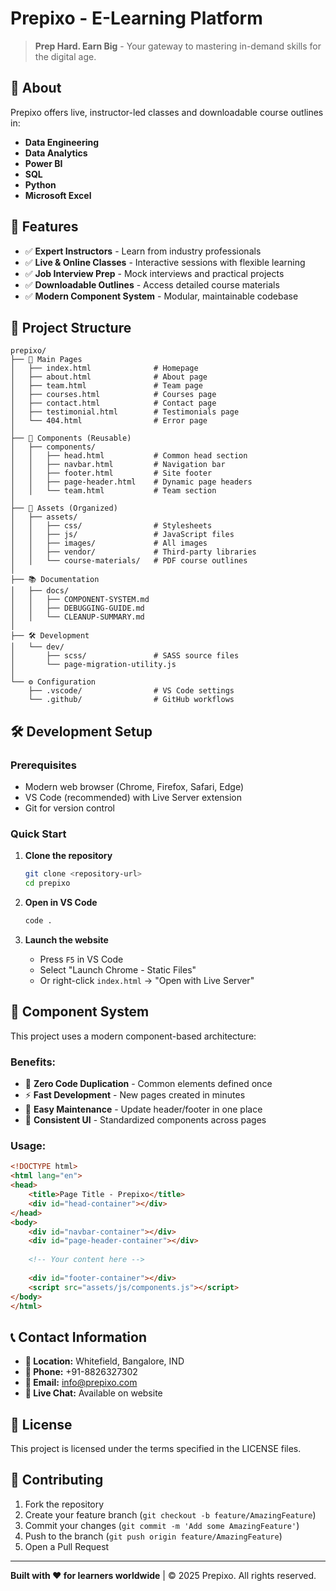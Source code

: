 # Prepixo - E-Learning Platform

> **Prep Hard. Earn Big** - Your gateway to mastering in-demand skills for the digital age.

## 🎯 **About**

Prepixo offers live, instructor-led classes and downloadable course outlines in:
- **Data Engineering** 
- **Data Analytics**
- **Power BI**
- **SQL** 
- **Python**
- **Microsoft Excel**

## 🚀 **Features**

- ✅ **Expert Instructors** - Learn from industry professionals
- ✅ **Live & Online Classes** - Interactive sessions with flexible learning
- ✅ **Job Interview Prep** - Mock interviews and practical projects
- ✅ **Downloadable Outlines** - Access detailed course materials
- ✅ **Modern Component System** - Modular, maintainable codebase

## 📁 **Project Structure**

```
prepixo/
├── 📄 Main Pages
│   ├── index.html              # Homepage
│   ├── about.html              # About page
│   ├── team.html               # Team page
│   ├── courses.html            # Courses page
│   ├── contact.html            # Contact page
│   ├── testimonial.html        # Testimonials page
│   └── 404.html                # Error page
│
├── 🧩 Components (Reusable)
│   ├── components/
│   │   ├── head.html           # Common head section
│   │   ├── navbar.html         # Navigation bar
│   │   ├── footer.html         # Site footer
│   │   ├── page-header.html    # Dynamic page headers
│   │   └── team.html           # Team section
│
├── 💾 Assets (Organized)
│   ├── assets/
│   │   ├── css/                # Stylesheets
│   │   ├── js/                 # JavaScript files
│   │   ├── images/             # All images
│   │   ├── vendor/             # Third-party libraries
│   │   └── course-materials/   # PDF course outlines
│
├── 📚 Documentation
│   ├── docs/
│   │   ├── COMPONENT-SYSTEM.md
│   │   ├── DEBUGGING-GUIDE.md
│   │   └── CLEANUP-SUMMARY.md
│
├── 🛠️ Development
│   └── dev/
│       ├── scss/               # SASS source files
│       └── page-migration-utility.js
│
└── ⚙️ Configuration
    ├── .vscode/                # VS Code settings
    └── .github/                # GitHub workflows
```

## 🛠️ **Development Setup**

### **Prerequisites**
- Modern web browser (Chrome, Firefox, Safari, Edge)
- VS Code (recommended) with Live Server extension
- Git for version control

### **Quick Start**
1. **Clone the repository**
   ```bash
   git clone <repository-url>
   cd prepixo
   ```

2. **Open in VS Code**
   ```bash
   code .
   ```

3. **Launch the website**
   - Press `F5` in VS Code
   - Select "Launch Chrome - Static Files"
   - Or right-click `index.html` → "Open with Live Server"

## 🔧 **Component System**

This project uses a modern component-based architecture:

### **Benefits:**
- 🚫 **Zero Code Duplication** - Common elements defined once
- ⚡ **Fast Development** - New pages created in minutes  
- 🔧 **Easy Maintenance** - Update header/footer in one place
- 📱 **Consistent UI** - Standardized components across pages

### **Usage:**
```html
<!DOCTYPE html>
<html lang="en">
<head>
    <title>Page Title - Prepixo</title>
    <div id="head-container"></div>
</head>
<body>
    <div id="navbar-container"></div>
    <div id="page-header-container"></div>
    
    <!-- Your content here -->
    
    <div id="footer-container"></div>
    <script src="assets/js/components.js"></script>
</body>
</html>
```

## 📞 **Contact Information**

- **📍 Location:** Whitefield, Bangalore, IND
- **📱 Phone:** +91-8826327302  
- **📧 Email:** info@prepixo.com
- **💬 Live Chat:** Available on website

## 📄 **License**

This project is licensed under the terms specified in the LICENSE files.

## 🤝 **Contributing**

1. Fork the repository
2. Create your feature branch (`git checkout -b feature/AmazingFeature`)
3. Commit your changes (`git commit -m 'Add some AmazingFeature'`)
4. Push to the branch (`git push origin feature/AmazingFeature`)
5. Open a Pull Request

---

**Built with ❤️ for learners worldwide** | © 2025 Prepixo. All rights reserved.
